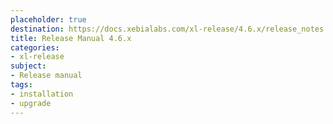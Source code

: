 ```yaml
---
placeholder: true
destination: https://docs.xebialabs.com/xl-release/4.6.x/release_notes.html
title: Release Manual 4.6.x
categories: 
- xl-release
subject:
- Release manual
tags:
- installation
- upgrade
---
```


